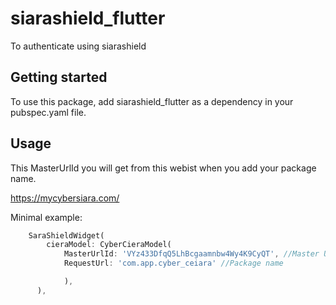 # siarashield_flutter

To authenticate using siarashield


## Getting started

To use this package, add siarashield_flutter as a dependency in your pubspec.yaml file.

## Usage
This MasterUrlId you will  get from this webist when you add your package name.

https://mycybersiara.com/

Minimal example:

```dart
    SaraShieldWidget(
        cieraModel: CyberCieraModel(
            MasterUrlId: 'VYz433DfqQ5LhBcgaamnbw4Wy4K9CyQT', //Master URl ID
            RequestUrl: 'com.app.cyber_ceiara' //Package name

            ),
      ),
```



